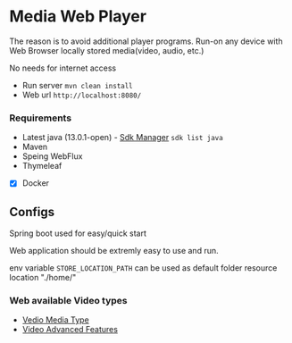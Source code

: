 # Media Web Player

The reason is to avoid additional player programs.
Run-on any device with Web Browser locally stored media(video, audio, etc.)

No needs for internet access

* Run server
  `mvn clean install`
* Web url
  `http://localhost:8080/`

### Requirements

* Latest java (13.0.1-open) - [Sdk Manager](https://sdkman.io/) `sdk list java`
* Maven
* Speing WebFlux
* Thymeleaf
* [x] Docker

## Configs

Spring boot used for easy/quick start

Web application should be extremly easy to use and run.

env variable `STORE_LOCATION_PATH` can be used as default folder resource location "./home/"

### Web available Video types

* [Vedio Media Type](https://www.iana.org/assignments/media-types/media-types.xhtml#video)
* [Video Advanced Features](https://blog.addpipe.com/10-advanced-features-in-html5-video-player/)